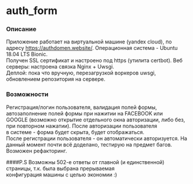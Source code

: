 # auth_form

### Описание
Приложение работает на виртуальной машине (yandex cloud), по адресу https://authdomen.website/.
Операционная система - Ubuntu 18.04 LTS Bionic.  
Получен SSL сертификат и настроено под https (утилита certbot). 
Веб серверы: настроена связка Nginx + Uwsgi.   
Деплой: пока что вручную, перезагрузкой воркеров uwsgi, обновлением репозитория на сервере.

### Возможности   
Регистрация/логин пользователя, валидация полей формы, автозаполнение полей формы при нажитии на FACEBOOK или    
GOOGLE (возможно открытие отдельного окна авторизации, либо без, при повторном нажатии). После авторизации пользователя   
в системе - форма будет скрыта, будет отображаться.   
После регистрации пользователя - он автоматически авторизуется.
На данный момент почти всё доделано, тестирую на предмет багов. Возможен рефакторинг.

####P.S
Возможны 502-е ответы от главной (и единственной) страницы, т.к. была выбрана прерываемая   
конфигурация машины с целью экономии :)
